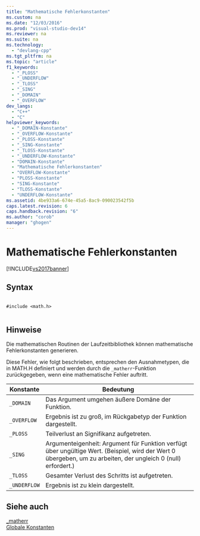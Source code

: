 ```yaml
---
title: "Mathematische Fehlerkonstanten"
ms.custom: na
ms.date: "12/03/2016"
ms.prod: "visual-studio-dev14"
ms.reviewer: na
ms.suite: na
ms.technology: 
  - "devlang-cpp"
ms.tgt_pltfrm: na
ms.topic: "article"
f1_keywords: 
  - "_PLOSS"
  - "_UNDERFLOW"
  - "_TLOSS"
  - "_SING"
  - "_DOMAIN"
  - "_OVERFLOW"
dev_langs: 
  - "C++"
  - "C"
helpviewer_keywords: 
  - "_DOMAIN-Konstante"
  - "_OVERFLOW-Konstante"
  - "_PLOSS-Konstante"
  - "_SING-Konstante"
  - "_TLOSS-Konstante"
  - "_UNDERFLOW-Konstante"
  - "DOMAIN-Konstante"
  - "Mathematische Fehlerkonstanten"
  - "OVERFLOW-Konstante"
  - "PLOSS-Konstante"
  - "SING-Konstante"
  - "TLOSS-Konstante"
  - "UNDERFLOW-Konstante"
ms.assetid: 4be933a6-674e-45a5-8ac9-090023542f5b
caps.latest.revision: 6
caps.handback.revision: "6"
ms.author: "corob"
manager: "ghogen"
---
```

# Mathematische Fehlerkonstanten
[!INCLUDE[vs2017banner](../assembler/inline/includes/vs2017banner.md)]

## Syntax  
  
```  
  
#include <math.h>  
  
```  
  
## Hinweise  
 Die mathematischen Routinen der Laufzeitbibliothek können mathematische Fehlerkonstanten generieren.  
  
 Diese Fehler, wie folgt beschrieben, entsprechen den Ausnahmetypen, die in MATH.H definiert und werden durch die `_matherr`\-Funktion zurückgegeben, wenn eine mathematische Fehler auftritt.  
  
|Konstante|Bedeutung|  
|---------------|---------------|  
|`_DOMAIN`|Das Argument umgehen äußere Domäne der Funktion.|  
|`_OVERFLOW`|Ergebnis ist zu groß, im Rückgabetyp der Funktion dargestellt.|  
|`_PLOSS`|Teilverlust an Signifikanz aufgetreten.|  
|`_SING`|Argumenteigenheit: Argument für Funktion verfügt über ungültige Wert. \(Beispiel, wird der Wert 0 übergeben, um zu arbeiten, der ungleich 0 \(null\) erfordert.\)|  
|`_TLOSS`|Gesamter Verlust des Schritts ist aufgetreten.|  
|`_UNDERFLOW`|Ergebnis ist zu klein dargestellt.|  
  
## Siehe auch  
 [\_matherr](../c-runtime-library/reference/matherr.md)   
 [Globale Konstanten](../c-runtime-library/global-constants.md)